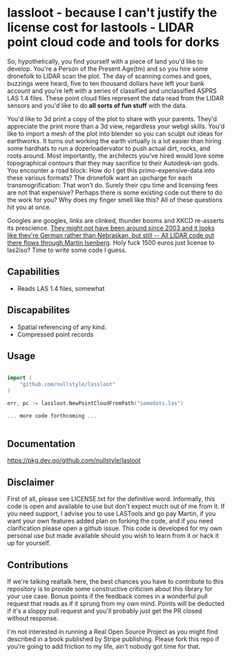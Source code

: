 # lassloot - because I can't justify the license cost for lastools - LIDAR point cloud code and tools for dorks

So, hypothetically, you find yourself with a piece of land you'd like to develop.   You're a Person of the Present Age(tm) and so you hire some dronefolk to LIDAR scan the plot.  The day of scanning comes and goes, buzzings were heard, five to ten thousand dollars have left your bank account and you're left with a series of classified and unclassified ASPRS LAS 1.4 files.  These point cloud files represent the data read from the LIDAR sensors and you'd like to do **all sorts of fun stuff** with the data.

You'd like to 3d print a copy of the plot to share with your parents. They'd appreciate the print more than a 3d view, regardless your webgl skills. You'd like to import a mesh of the plot into blender so you can sculpt out ideas for earthworks.  It turns out working the earth virtually is a lot easier than hiring some hardhats to run a dozerloadervator to push actual dirt, rocks, and roots around.  Most importantly, the architects you've hired would love some topographical contours that they may sacrifice to their Autodesk-ian gods. You encounter a road block:  How do I get this primo-expensive-data into these various formats?  The dronefolk want an upcharge for each transmogrification: That won't do.  Surely their cpu time and licensing fees are not that expensive?  Perhaps there is some existing code out there to do the work for you? Why does my finger smell like this? All of these questions hit you at once.

Googles are googles, links are clinked, thunder booms and XKCD re-asserts its prescience.  [They might not have been around since 2003 and it looks like they're German rather than Nebraskan, but still -- All LIDAR code out there flows through Martin Isenberg][0].  Holy fuck 1500 euros just license to las2iso?  Time to write some code I guess.

## Capabilities 

- Reads LAS 1.4 files, somewhat

## Discapabilites

- Spatial referencing of any kind.
- Compressed point records

## Usage

```go

import (
	"github.com/nullstyle/lassloot"
)

err, pc := lassloot.NewPointCloudFromPath("somedots.las")

... more code forthcoming ...
	

```

## Documentation

https://pkg.dev.go/github.com/nullstyle/lasloot

## Disclaimer

First of all, please see LICENSE.txt for the definitive word.  Informally, this code is open and available to use but don't expect much out of me from it.  If you need support, I advise you to use LASTools and go pay Martin, if you want your own features added plan on forking the code, and if you need clarification please open a github issue.  This code is developed for my own personal use but made available should you wish to learn from it or hack it up for yourself.

## Contributions

If we're talking realtalk here, the best chances you have to contribute to this repository is to provide some constructive criticism about this library for your use case.  Bonus points if the feedback comes in a wonderful pull request that reads as if it sprung from my own mind.  Points will be deducted if it's a sloppy pull request and you'll probably just get the PR closed without response.

I'm not interested in running a Real Open Source Project as you might find described in a book published by Stripe publishing.  Please fork this repo if you're going to add friction to my life, ain't nobody got time for that.

[0]: https://xkcd.com/2347/
